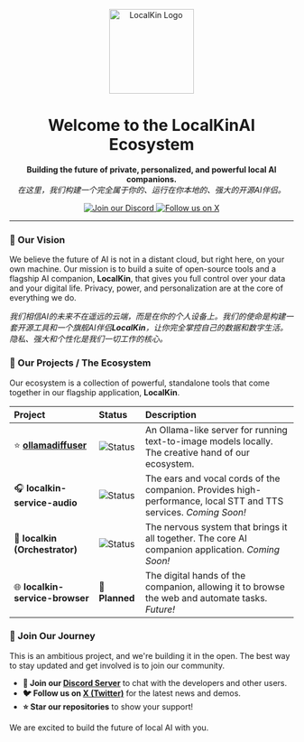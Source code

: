 <p align="center">
  <img src="https://avatars.githubusercontent.com/u/228881863?…00&u=9171c2a3f983dba4c8bd41419d3c5855f93daf7f&v=4" alt="LocalKin Logo" width="150"/>
</p>

<h1 align="center">Welcome to the LocalKinAI Ecosystem</h1>

<p align="center">
  <strong>Building the future of private, personalized, and powerful local AI companions.</strong>
  <br />
  <em>在这里，我们构建一个完全属于你的、运行在你本地的、强大的开源AI伴侣。</em>
</p>

<p align="center">
    <a href="https://discord.gg/w8KGyBpc">
        <img src="https://img.shields.io/discord/1411172922185482394?style=for-the-badge&logo=discord&logoColor=white&color=5865F2" alt="Join our Discord">
    </a>
    <a href="[你的Twitter链接]">
        <img src="https://img.shields.io/twitter/follow/YOUR_TWITTER_HANDLE?style=for-the-badge&logo=x&color=000000" alt="Follow us on X">
    </a>
</p>

---

### 🚀 Our Vision

We believe the future of AI is not in a distant cloud, but right here, on your own machine. Our mission is to build a suite of open-source tools and a flagship AI companion, **LocalKin**, that gives you full control over your data and your digital life. Privacy, power, and personalization are at the core of everything we do.

*我们相信AI的未来不在遥远的云端，而是在你的个人设备上。我们的使命是构建一套开源工具和一个旗舰AI伴侣**LocalKin**，让你完全掌控自己的数据和数字生活。隐私、强大和个性化是我们一切工作的核心。*

### 🤖 Our Projects / The Ecosystem

Our ecosystem is a collection of powerful, standalone tools that come together in our flagship application, **LocalKin**.

| Project | Status | Description |
| :--- | :--- | :--- |
| ⭐️ **[ollamadiffuser](https://github.com/ollamadiffuser/ollamadiffuser)** | ![Status](https://img.shields.io/badge/status-released-green?style=flat-square) | An Ollama-like server for running text-to-image models locally. The creative hand of our ecosystem. |
| 🎧 **localkin-service-audio** | ![Status](https://img.shields.io/badge/status-in%20development-blue?style=flat-square) | The ears and vocal cords of the companion. Provides high-performance, local STT and TTS services. *Coming Soon!* |
| 🧠 **localkin (Orchestrator)** | ![Status](https://img.shields.io/badge/status-in%20development-blue?style=flat-square) | The nervous system that brings it all together. The core AI companion application. *Coming Soon!* |
| 🌐 **localkin-service-browser** | 📝 **Planned** | The digital hands of the companion, allowing it to browse the web and automate tasks. *Future!* |

### 👋 Join Our Journey

This is an ambitious project, and we're building it in the open. The best way to stay updated and get involved is to join our community.

- **💬 Join our [Discord Server](https://discord.gg/w8KGyBpc)** to chat with the developers and other users.
- **🐦 Follow us on [X (Twitter)]([你的Twitter链接])** for the latest news and demos.
- **⭐ Star our repositories** to show your support!

We are excited to build the future of local AI with you.
